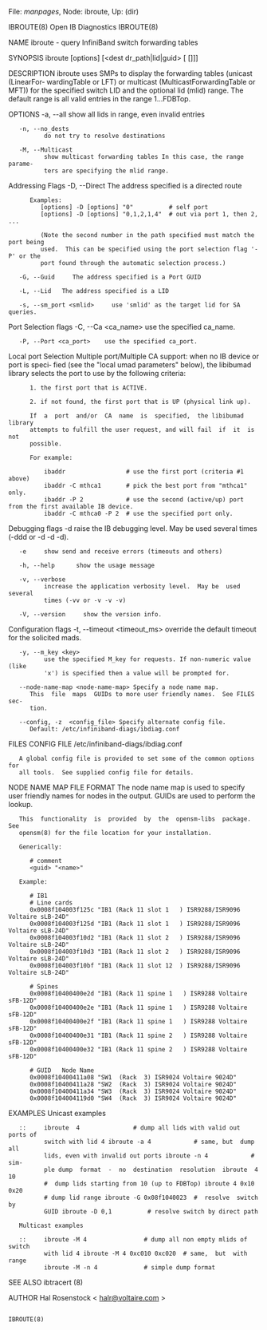File: *manpages*,  Node: ibroute,  Up: (dir)

IBROUTE(8)                    Open IB Diagnostics                   IBROUTE(8)



NAME
       ibroute - query InfiniBand switch forwarding tables

SYNOPSIS
       ibroute [options] [<dest dr_path|lid|guid> [<startlid> [<endlid>]]]

DESCRIPTION
       ibroute uses SMPs to display the forwarding tables (unicast (LinearFor‐
       wardingTable or LFT) or multicast  (MulticastForwardingTable  or  MFT))
       for  the  specified  switch LID and the optional lid (mlid) range.  The
       default range is all valid entries in the range 1...FDBTop.

OPTIONS
       -a, --all
              show all lids in range, even invalid entries

       -n, --no_dests
              do not try to resolve destinations

       -M, --Multicast
              show multicast forwarding tables In this case, the range parame‐
              ters are specifying the mlid range.

   Addressing Flags
       -D, --Direct     The address specified is a directed route

          Examples:
             [options] -D [options] "0"          # self port
             [options] -D [options] "0,1,2,1,4"  # out via port 1, then 2, ...

             (Note the second number in the path specified must match the port being
             used.  This can be specified using the port selection flag '-P' or the
             port found through the automatic selection process.)

       -G, --Guid     The address specified is a Port GUID

       -L, --Lid   The address specified is a LID

       -s, --sm_port <smlid>     use 'smlid' as the target lid for SA queries.

   Port Selection flags
       -C, --Ca <ca_name>    use the specified ca_name.

       -P, --Port <ca_port>    use the specified ca_port.

   Local port Selection
       Multiple  port/Multiple CA support: when no IB device or port is speci‐
       fied (see the "local umad parameters"  below),  the  libibumad  library
       selects the port to use by the following criteria:

          1. the first port that is ACTIVE.

          2. if not found, the first port that is UP (physical link up).

          If  a  port  and/or  CA  name  is  specified,  the libibumad library
          attempts to fulfill the user request, and will fail  if  it  is  not
          possible.

          For example:

              ibaddr                 # use the first port (criteria #1 above)
              ibaddr -C mthca1       # pick the best port from "mthca1" only.
              ibaddr -P 2            # use the second (active/up) port from the first available IB device.
              ibaddr -C mthca0 -P 2  # use the specified port only.

   Debugging flags
       -d     raise  the  IB debugging level.  May be used several times (-ddd
              or -d -d -d).

       -e     show send and receive errors (timeouts and others)

       -h, --help      show the usage message

       -v, --verbose
              increase the application verbosity level.  May be  used  several
              times (-vv or -v -v -v)

       -V, --version     show the version info.

   Configuration flags
       -t,  --timeout  <timeout_ms>  override  the  default  timeout  for  the
       solicited mads.

       -y, --m_key <key>
              use the specified M_key for requests. If non-numeric value (like
              'x') is specified then a value will be prompted for.

       --node-name-map <node-name-map> Specify a node name map.
          This  file  maps  GUIDs to more user friendly names.  See FILES sec‐
          tion.

       --config, -z  <config_file> Specify alternate config file.
          Default: /etc/infiniband-diags/ibdiag.conf

FILES
   CONFIG FILE
       /etc/infiniband-diags/ibdiag.conf

       A global config file is provided to set some of the common options  for
       all tools.  See supplied config file for details.

   NODE NAME MAP FILE FORMAT
       The  node  name map is used to specify user friendly names for nodes in
       the output.  GUIDs are used to perform the lookup.

       This  functionality  is  provided  by  the  opensm-libs  package.   See
       opensm(8) for the file location for your installation.

       Generically:

          # comment
          <guid> "<name>"

       Example:

          # IB1
          # Line cards
          0x0008f104003f125c "IB1 (Rack 11 slot 1   ) ISR9288/ISR9096 Voltaire sLB-24D"
          0x0008f104003f125d "IB1 (Rack 11 slot 1   ) ISR9288/ISR9096 Voltaire sLB-24D"
          0x0008f104003f10d2 "IB1 (Rack 11 slot 2   ) ISR9288/ISR9096 Voltaire sLB-24D"
          0x0008f104003f10d3 "IB1 (Rack 11 slot 2   ) ISR9288/ISR9096 Voltaire sLB-24D"
          0x0008f104003f10bf "IB1 (Rack 11 slot 12  ) ISR9288/ISR9096 Voltaire sLB-24D"

          # Spines
          0x0008f10400400e2d "IB1 (Rack 11 spine 1   ) ISR9288 Voltaire sFB-12D"
          0x0008f10400400e2e "IB1 (Rack 11 spine 1   ) ISR9288 Voltaire sFB-12D"
          0x0008f10400400e2f "IB1 (Rack 11 spine 1   ) ISR9288 Voltaire sFB-12D"
          0x0008f10400400e31 "IB1 (Rack 11 spine 2   ) ISR9288 Voltaire sFB-12D"
          0x0008f10400400e32 "IB1 (Rack 11 spine 2   ) ISR9288 Voltaire sFB-12D"

          # GUID   Node Name
          0x0008f10400411a08 "SW1  (Rack  3) ISR9024 Voltaire 9024D"
          0x0008f10400411a28 "SW2  (Rack  3) ISR9024 Voltaire 9024D"
          0x0008f10400411a34 "SW3  (Rack  3) ISR9024 Voltaire 9024D"
          0x0008f104004119d0 "SW4  (Rack  3) ISR9024 Voltaire 9024D"

EXAMPLES
       Unicast examples

       ::     ibroute  4               # dump all lids with valid out ports of
              switch with lid 4 ibroute -a 4            # same, but  dump  all
              lids, even with invalid out ports ibroute -n 4            # sim‐
              ple dump  format  -  no  destination  resolution  ibroute  4  10
              #  dump lids starting from 10 (up to FDBTop) ibroute 4 0x10 0x20
              # dump lid range ibroute -G 0x08f1040023  #  resolve  switch  by
              GUID ibroute -D 0,1          # resolve switch by direct path

       Multicast examples

       ::     ibroute -M 4                # dump all non empty mlids of switch
              with lid 4 ibroute -M 4 0xc010 0xc020  # same,  but  with  range
              ibroute -M -n 4             # simple dump format

SEE ALSO
       ibtracert (8)

AUTHOR
       Hal Rosenstock
              < halr@voltaire.com >




                                                                    IBROUTE(8)
